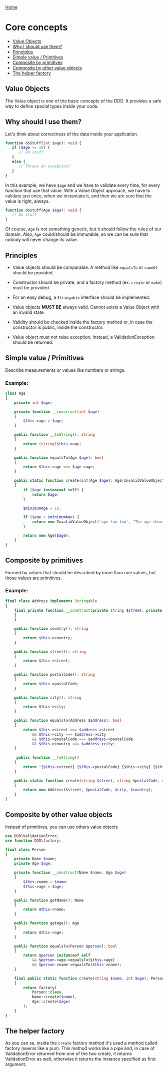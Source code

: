 [Home](../README.md)
# Core concepts

- [Value Objects](#value-objects)
- [Why I should use them?](#why-i-should-use-them)
- [Principles](#principles)
- [Simple value / Primitives](#simple-value--primitives)
- [Composite by primitives](#composite-by-primitives)
- [Composite by other value objects](#composite-by-other-value-objects)
- [The helper factory](#the-helper-factory)


## Value Objects
The Value object is one of the basic concepts of the DDD.
It provides a safe way to define special types inside your code.

## Why should I use them?
Let's think about correctness of the data inside your application.

```php
function doStuff(int $age): void {
   if ($age >= 18) {
      // Do stuff
   }
   else {
      // Throws an exception?
   }
}
```
In this example, we have `$age`  and we have to validate every time, for every function that use that value.
With a Value Object approach, we have to validate just once, when we instantiate it, and then we are sure that the value is right, always.

```php
function doStuff(Age $age): void {
   // Do stuff
}
```
Of course, `Age` is not something generic, but it should follow the rules of our domain. Also, `Age` could/should be immutable, so we can be sure that nobody will never change its value.

## Principles
- Value objects should be comparable. A method like `equalsTo` or `sameOf` should be provided.

- Constructor should be private, and a factory method (ex. `create` or `make`) must be provided.

- For an easy debug, a `Stringable` interface should be implemented.

- Value objects **MUST BE** always valid. Cannot exists a Value Object with an invalid state.

- Validity should be checked inside the factory method or, in case the constructor is public, inside the constructor.

- Value object must not raise exception. Instead, a ValidationException should be returned.

## Simple value / Primitives
Describe measurements or values like numbers or strings.

### Example:
```php
class Age
{
    private int $age;

    private function __construct(int $age)
    {
        $this->age = $age;
    }

    public function __toString(): string
    {
        return (string)$this->age;
    }

    public function equalsTo(Age $age): bool
    {
        return $this->age === $age->age;
    }

    public static function create(int|Age $age): Age|InvalidValueObject
    {
        if ($age instanceof self) {
            return $age;
        }

        $minimumAge = 18;

        if ($age < $minimumAge) {
            return new InvalidValueObject('age too low', "The age should be at least $minimumAge");
        }

        return new Age($age);
    }
}
```

## Composite by primitives
Formed by values that should be described by more than one values, but those values are primitives.

### Example:
```php
final class Address implements Stringable
{
    final private function __construct(private string $street, private string $postalCode, private string $city, private string $country)
    {
    }

    public function country(): string
    {
        return $this->country;
    }

    public function street(): string
    {
        return $this->street;
    }

    public function postalCode(): string
    {
        return $this->postalCode;
    }

    public function city(): string
    {
        return $this->city;
    }

    public function equalsTo(Address $address): bool
    {
        return $this->street === $address->street
            && $this->city === $address->city
            && $this->postalCode === $address->postalCode
            && $this->country === $address->city;
    }
    
     public function __toString()
    {
        return "{$this->street} {$this->postalCode} {$this->city} {$this->country}";
    }

    public static function create(string $street, string $postalCode, string $city, string $country): Address
    {
        return new Address($street, $postalCode, $city, $country);
    }
}
```

## Composite by other value objects
Instead of primitives, you can use others value objects

```php
use DDD\ValidationError;
use function DDD\factory;

final class Person
{
    private Name $name;
    private Age $age;

    private function __construct(Name $name, Age $age)
    {
        $this->name = $name;
        $this->age = $age;
    }

    public function getName(): Name
    {
        return $this->name;
    }

    public function getAge(): Age
    {
        return $this->age;
    }

    public function equalsTo(Person $person): bool
    {
        return $person instanceof self 
            && $person->age->equalsTo($this->age)
            && $person->name->equalsTo($this->name);
    }

    final public static function create(string $name, int $age): Person|ValidationError
    {
        return factory(
            Person::class,
            Name::create($name),
            Age::create($age)
        );
    }
}
```

## The helper factory
As you can se, inside the `create` factory method it's used a method called factory (seems like a pun).
This method works like a pipe and, in case of ValidationError returned from one of the two create, it returns ValidationError as well, otherwise it returns the instance specified as first argument.
